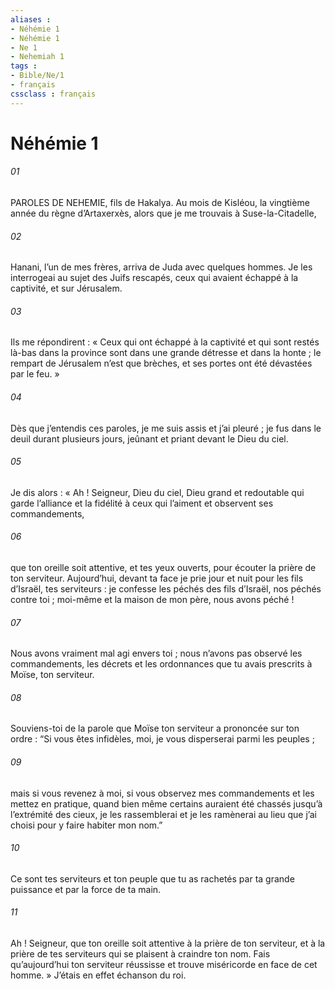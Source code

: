 ```yaml
---
aliases : 
- Néhémie 1
- Néhémie 1
- Ne 1
- Nehemiah 1
tags : 
- Bible/Ne/1
- français
cssclass : français
---
```


# Néhémie 1

###### 01
PAROLES DE NEHEMIE, fils de Hakalya. Au mois de Kisléou, la vingtième année du règne d’Artaxerxès, alors que je me trouvais à Suse-la-Citadelle,
###### 02
Hanani, l’un de mes frères, arriva de Juda avec quelques hommes. Je les interrogeai au sujet des Juifs rescapés, ceux qui avaient échappé à la captivité, et sur Jérusalem.
###### 03
Ils me répondirent : « Ceux qui ont échappé à la captivité et qui sont restés là-bas dans la province sont dans une grande détresse et dans la honte ; le rempart de Jérusalem n’est que brèches, et ses portes ont été dévastées par le feu. »
###### 04
Dès que j’entendis ces paroles, je me suis assis et j’ai pleuré ; je fus dans le deuil durant plusieurs jours, jeûnant et priant devant le Dieu du ciel.
###### 05
Je dis alors : « Ah ! Seigneur, Dieu du ciel, Dieu grand et redoutable qui garde l’alliance et la fidélité à ceux qui l’aiment et observent ses commandements,
###### 06
que ton oreille soit attentive, et tes yeux ouverts, pour écouter la prière de ton serviteur.
Aujourd’hui, devant ta face je prie jour et nuit pour les fils d’Israël, tes serviteurs : je confesse les péchés des fils d’Israël, nos péchés contre toi ; moi-même et la maison de mon père, nous avons péché !
###### 07
Nous avons vraiment mal agi envers toi ; nous n’avons pas observé les commandements, les décrets et les ordonnances que tu avais prescrits à Moïse, ton serviteur.
###### 08
Souviens-toi de la parole que Moïse ton serviteur a prononcée sur ton ordre : “Si vous êtes infidèles, moi, je vous disperserai parmi les peuples ;
###### 09
mais si vous revenez à moi, si vous observez mes commandements et les mettez en pratique, quand bien même certains auraient été chassés jusqu’à l’extrémité des cieux, je les rassemblerai et je les ramènerai au lieu que j’ai choisi pour y faire habiter mon nom.”
###### 10
Ce sont tes serviteurs et ton peuple que tu as rachetés par ta grande puissance et par la force de ta main.
###### 11
Ah ! Seigneur, que ton oreille soit attentive à la prière de ton serviteur, et à la prière de tes serviteurs qui se plaisent à craindre ton nom. Fais qu’aujourd’hui ton serviteur réussisse et trouve miséricorde en face de cet homme. »
J’étais en effet échanson du roi.
